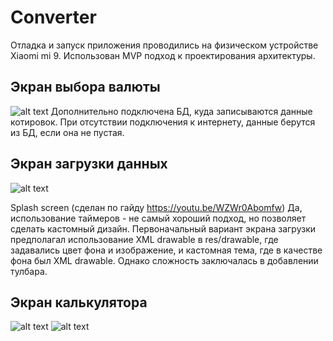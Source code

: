# Converter

Отладка и запуск приложения проводились на физическом устройстве Xiaomi mi 9.
Использован MVP подход к проектирования архитектуры.

## Экран выбора валюты
 
![alt text](screenshots/recycler.jpg "")
Дополнительно подключена БД, куда записываются данные котировок. При отсутствии подключения к интернету, данные берутся из БД, если она не пустая.

## Экран загрузки данных

![alt text](screenshots/splashScreen.jpg "")

Splash screen (сделан по гайду https://youtu.be/WZWr0Abomfw)
Да, использование таймеров - не самый хороший подход, но позволяет сделать кастомный дизайн. Первоначальный вариант экрана загрузки предполагал использование XML drawable в res/drawable, где задавались цвет фона и изображение, и кастомная тема, где в качестве фона был XML drawable. Однако сложность заключалась в добавлении тулбара. 

 ## Экран калькулятора
 
 ![alt text](screenshots/converter1.jpg "")
 ![alt text](screenshots/converter.jpg "")
